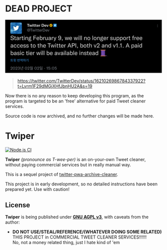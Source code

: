 DEAD PROJECT
============
![Twitter API is now a paid service](docs/20230202_TwitterAPI.jpg)
> https://twitter.com/TwitterDev/status/1621026986784337922?t=Lvrm1F29dMGjXHfJbnHU2A&s=19

Now there is no any reason to keep developing this program, as the program is targeted to be an 'free' alternative for paid Tweet cleaner services.

Source code is now archived, and no further changes will be made here.

Twiper
======
[![Node.js CI](https://github.com/somnisomni/Twiper/actions/workflows/node.yml/badge.svg?branch=main)](https://github.com/somnisomni/Twiper/actions/workflows/node.yml)

 **Twiper** *(pronounce as T-wee-per)* is an on-your-own Tweet cleaner, without paying commercial services but in really manual way.

 This is a sequel project of [twitter-pwa-archive-cleaner](https://github.com/SDSkyKlouD/twitter-pwa-archive-cleaner).

 This project is in early development, so no detailed instructions have been prepared yet. Use with caution!

License
-------
 **Twiper** is being published under [**GNU AGPL v3**](LICENSE.md), with caveats from the author:
   - **DO NOT USE/STEAL/REFERENCE/(WHATEVER DOING SOME RELATED)** THIS PROJECT in COMMERCIAL TWEET CLEANER SERVICES!!!!!!  
     No, not a money related thing, just I hate kind of 'em
